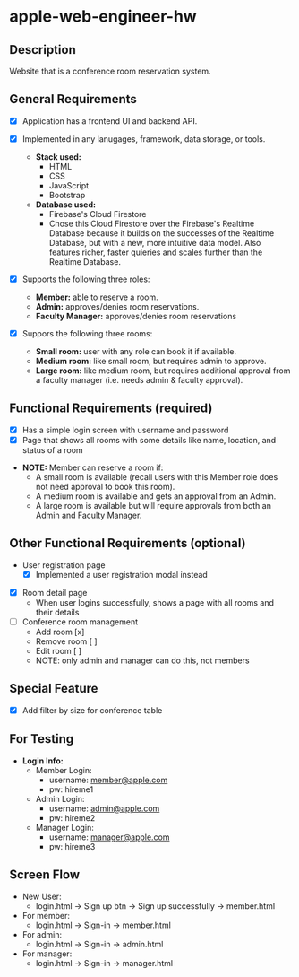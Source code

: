 # apple-web-engineer-hw

## Description
Website that is a conference room reservation system.

## General Requirements 
- [x] Application has a frontend UI and backend API.
- [x] Implemented in any lanugages, framework, data storage, or tools.
    - **Stack used:**
        - HTML
        - CSS
        - JavaScript
        - Bootstrap
    - **Database used:**
        - Firebase's Cloud Firestore 
        - Chose this Cloud Firestore over the Firebase's Realtime Database because it builds on the successes of the Realtime Database, but with a new, more intuitive data model. Also features richer, faster quieries and scales further than the Realtime Database. 
- [x] Supports the following three roles:
    - **Member:** able to reserve a room.
    - **Admin:** approves/denies room reservations.
    - **Faculty Manager:** approves/denies room reservations

- [x] Suppors the following three rooms:
    - **Small room:** user with any role can book it if available.
    - **Medium room:** like small room, but requires admin to approve.
    - **Large room:** like medium room, but requires additional approval from a faculty manager (i.e. needs admin & faculty approval).

## Functional Requirements (required)
- [x] Has a simple login screen with username and password
- [x] Page that shows all rooms with some details like name, location, and status of a room
- **NOTE:** Member can reserve a room if:
    - A small room is available (recall users with this Member role does not need approval to book this room).
    - A medium room is available and gets an approval from an Admin.
    - A large room is available but will require approvals from both an Admin and Faculty Manager.

## Other Functional Requirements (optional)
- User registration page
    - [x] Implemented a user registration modal instead
- [x] Room detail page
    - When user logins successfully, shows a page with all rooms and their details
- [ ] Conference room management
    - Add room [x]
    - Remove room [ ]
    - Edit room [ ]
    - NOTE: only admin and manager can do this, not members

## Special Feature
- [x] Add filter by size for conference table

## For Testing
- **Login Info:**
    - Member Login:
        - username: member@apple.com
        - pw: hireme1
    - Admin Login:
        - username: admin@apple.com
        - pw: hireme2
    - Manager Login:
        - username: manager@apple.com
        - pw: hireme3
   
## Screen Flow
- New User:
    - login.html -> Sign up btn -> Sign up successfully -> member.html
- For member:
    - login.html -> Sign-in -> member.html
- For admin:
    - login.html -> Sign-in -> admin.html
- For manager:
    - login.html -> Sign-in -> manager.html
